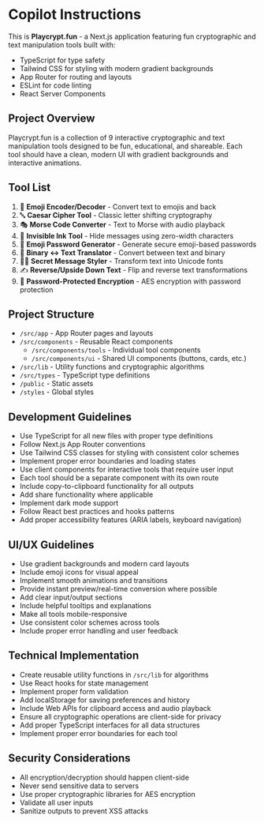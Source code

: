 # Copilot Instructions

<!-- Use this file to provide workspace-specific custom instructions to Copilot. For more details, visit https://code.visualstudio.com/docs/copilot/copilot-customization#_use-a-githubcopilotinstructionsmd-file -->

This is **Playcrypt.fun** - a Next.js application featuring fun cryptographic and text manipulation tools built with:
- TypeScript for type safety
- Tailwind CSS for styling with modern gradient backgrounds
- App Router for routing and layouts
- ESLint for code linting
- React Server Components

## Project Overview
Playcrypt.fun is a collection of 9 interactive cryptographic and text manipulation tools designed to be fun, educational, and shareable. Each tool should have a clean, modern UI with gradient backgrounds and interactive animations.

## Tool List
1. 🥸 **Emoji Encoder/Decoder** - Convert text to emojis and back
2. 🔤 **Caesar Cipher Tool** - Classic letter shifting cryptography
3. 🎭 **Morse Code Converter** - Text to Morse with audio playback
4. 🧩 **Invisible Ink Tool** - Hide messages using zero-width characters
5. 🔐 **Emoji Password Generator** - Generate secure emoji-based passwords
6. 🧬 **Binary ↔ Text Translator** - Convert between text and binary
7. 🧙‍♂️ **Secret Message Styler** - Transform text into Unicode fonts
8. ✍️ **Reverse/Upside Down Text** - Flip and reverse text transformations
9. 📧 **Password-Protected Encryption** - AES encryption with password protection

## Project Structure
- `/src/app` - App Router pages and layouts
- `/src/components` - Reusable React components
  - `/src/components/tools` - Individual tool components
  - `/src/components/ui` - Shared UI components (buttons, cards, etc.)
- `/src/lib` - Utility functions and cryptographic algorithms
- `/src/types` - TypeScript type definitions
- `/public` - Static assets
- `/styles` - Global styles

## Development Guidelines
- Use TypeScript for all new files with proper type definitions
- Follow Next.js App Router conventions
- Use Tailwind CSS classes for styling with consistent color schemes
- Implement proper error boundaries and loading states
- Use client components for interactive tools that require user input
- Each tool should be a separate component with its own route
- Include copy-to-clipboard functionality for all outputs
- Add share functionality where applicable
- Implement dark mode support
- Follow React best practices and hooks patterns
- Add proper accessibility features (ARIA labels, keyboard navigation)

## UI/UX Guidelines
- Use gradient backgrounds and modern card layouts
- Include emoji icons for visual appeal
- Implement smooth animations and transitions
- Provide instant preview/real-time conversion where possible
- Add clear input/output sections
- Include helpful tooltips and explanations
- Make all tools mobile-responsive
- Use consistent color schemes across tools
- Include proper error handling and user feedback

## Technical Implementation
- Create reusable utility functions in `/src/lib` for algorithms
- Use React hooks for state management
- Implement proper form validation
- Add localStorage for saving preferences and history
- Include Web APIs for clipboard access and audio playback
- Ensure all cryptographic operations are client-side for privacy
- Add proper TypeScript interfaces for all data structures
- Implement proper error boundaries for each tool

## Security Considerations
- All encryption/decryption should happen client-side
- Never send sensitive data to servers
- Use proper cryptographic libraries for AES encryption
- Validate all user inputs
- Sanitize outputs to prevent XSS attacks
